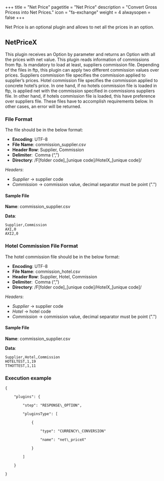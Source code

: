 +++
title = "Net Price"
pagetitle = "Net Price"
description = "Convert Gross Pricess into Net Prices."
icon = "fa-exchange"
weight = 4
alwaysopen = false
+++

Net Price is an optional plugin and allows to net all the prices in an option.

## NetPriceX

This plugin receives an Option by parameter and returns an Option with all the prices with net value. This plugin reads information of commissions from ftp. Is mandatory to load at least, suppliers commission file. Depending of the files in ftp, this plugin can apply two different commission values over prices. Suppliers commission file specifies the commission applied to supplier’s prices. Hotel commission file specifies the commission applied to concrete hotel’s price. In one hand, if no hotels commission file is loaded in ftp, is applied net with the commission specified in commissions suppliers file. In other hand, if hotels commission file is loaded, this have preference over suppliers file. These files have to accomplish requirements below. In other cases, an error will be returned.

### File Format

The file should be in the below format:

* **Encoding**: UTF-8 
* **File Name**: commission\_supplier.csv 
* **Header Row**: Supplier, Commission
* **Delimiter**:  Comma (“,”) 
* **Directory**: /F[folder code]\_[unique code]/HotelX\_[unique code]/

_Headers_:

* _Supplier_ → supplier code 
* _Commission_ → commission value, decimal separator must be point (".")

#### Sample File

**Name**: commission\_supplier.csv

**Data**:

```csv
Supplier,Commission
AXI,0
AXI2,0
```

### Hotel Commission File Format

The hotel commission file should be in the below format:

* **Encoding**: UTF-8 
* **File Name**: commission\_hotel.csv 
* **Header Row**: Supplier, Hotel, Commission
* **Delimiter**:  Comma (“,”) 
* **Directory**: /F[folder code]\_[unique code]/HotelX\_[unique code]/

_Headers_:

* _Supplier_ → supplier code 
* _Hotel_ → hotel code 
* _Commission_ → commission value, decimal separator must be point (".") 

#### Sample File

**Name**: commission\_supplier.csv

**Data**:

```csv
Supplier,Hotel,Commission
HOTELTEST,1,19
TTHOTTEST,1,11
```

### Execution example

```
{

    "plugins": {

        "step": "RESPONSE\_OPTION",

        "pluginsType": [

            {

                "type": "CURRENCY\_CONVERSION"

                "name": "net\_priceX"

            }

        ]

    }

}
```
